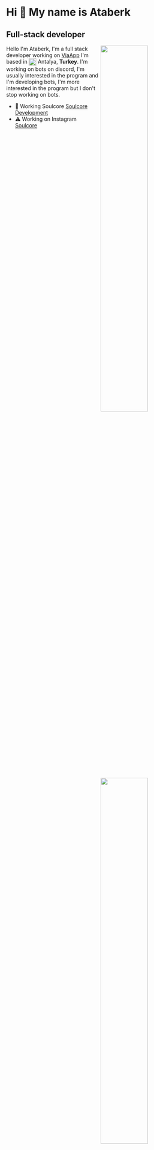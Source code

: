 Hi 👋 My name is Ataberk
===========================

Full-stack developer
--------------------

<img width="50%" align="right" src="https://github-widgetbox.vercel.app/api/profile?username=SoulcoreDevelopment&data=followers,repositories,stars,commits&theme=darkmode">
<img width="50%" height="1px" align="right" src="https://i.imgur.com/DkKayja.png">
<img width="50%" align="right" src="https://github-widgetbox.vercel.app/api/skills?languages=js,vue,html,css,nodejs,java,kotlin&theme=darkmode">

Hello I'm Ataberk, I'm a full stack developer working on [ViaApp](https://discord.gg/viaapp-support-1024093251717828698)
I'm based in <img width="20" height="20" align="center" src="https://i.imgur.com/ff547ZT.png"> Antalya, **Turkey**. I'm working on bots on discord, I'm usually interested in the program and I'm developing bots, I'm more interested in the program but I don't stop working on bots.

- 🚀 Working Soulcore [Soulcore Development]([https://discord.gg/viaapp-support-1024093251717828698](https://discord.gg/QXcmVzTMzq))
- ⚠ Working on Instagram [Soulcore](https://www.instagram.com/soulcore.development/)
